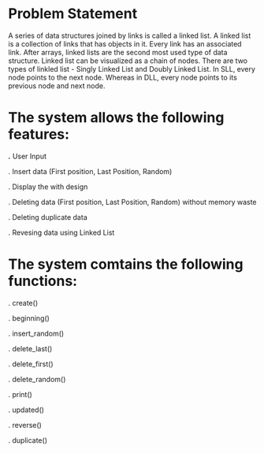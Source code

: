 # Problem Statement
A series of data structures joined by links is called a linked list. A linked list is a collection of links that has objects in it. Every link has an associated link. After arrays, linked lists are the second most used type of data structure. Linked list can be visualized as a chain of nodes. There are two types of linkled list - Singly Linked List and Doubly Linked List. In SLL, every node points to the next node. Whereas in DLL, every node points to its previous node and next node.

# The system allows the following features:
***.*** User Input

. Insert data (First position, Last Position, Random)

. Display the with design

. Deleting data (First position, Last Position, Random)
  without memory waste
  
. Deleting duplicate data

. Revesing data using Linked List

  # The system comtains the following functions:
  . create()
  
  . beginning()
  
  . insert_random()
  
  . delete_last()
  
  . delete_first()
  
  . delete_random()
  
  . print()
  
  . updated()
  
  . reverse()
  
  . duplicate()
  
